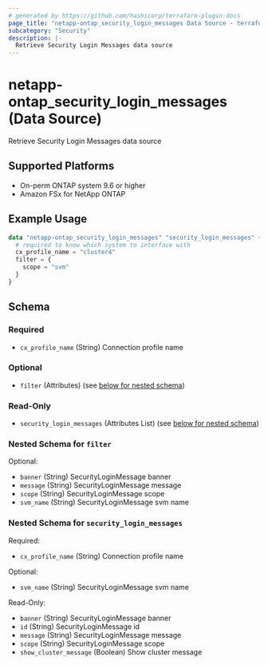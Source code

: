 ```yaml
---
# generated by https://github.com/hashicorp/terraform-plugin-docs
page_title: "netapp-ontap_security_login_messages Data Source - terraform-provider-netapp-ontap"
subcategory: "Security"
description: |-
  Retrieve Security Login Messages data source
---
```


# netapp-ontap_security_login_messages (Data Source)

Retrieve Security Login Messages data source

## Supported Platforms
* On-perm ONTAP system 9.6 or higher
* Amazon FSx for NetApp ONTAP

## Example Usage

```terraform
data "netapp-ontap_security_login_messages" "security_login_messages" {
  # required to know which system to interface with
  cx_profile_name = "cluster4"
  filter = {
    scope = "svm"
  }
}
```

<!-- schema generated by tfplugindocs -->
## Schema

### Required

- `cx_profile_name` (String) Connection profile name

### Optional

- `filter` (Attributes) (see [below for nested schema](#nestedatt--filter))

### Read-Only

- `security_login_messages` (Attributes List) (see [below for nested schema](#nestedatt--security_login_messages))

<a id="nestedatt--filter"></a>
### Nested Schema for `filter`

Optional:

- `banner` (String) SecurityLoginMessage banner
- `message` (String) SecurityLoginMessage message
- `scope` (String) SecurityLoginMessage scope
- `svm_name` (String) SecurityLoginMessage svm name


<a id="nestedatt--security_login_messages"></a>
### Nested Schema for `security_login_messages`

Required:

- `cx_profile_name` (String) Connection profile name

Optional:

- `svm_name` (String) SecurityLoginMessage svm name

Read-Only:

- `banner` (String) SecurityLoginMessage banner
- `id` (String) SecurityLoginMessage id
- `message` (String) SecurityLoginMessage message
- `scope` (String) SecurityLoginMessage scope
- `show_cluster_message` (Boolean) Show cluster message
